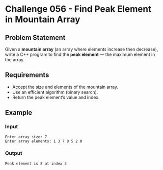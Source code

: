 # Challenge 056 - Find Peak Element in Mountain Array

## Problem Statement

Given a **mountain array** (an array where elements increase then decrease), write a C++ program to find the **peak element** — the maximum element in the array.

## Requirements

- Accept the size and elements of the mountain array.
- Use an efficient algorithm (binary search).
- Return the peak element’s value and index.

## Example

### Input
```
Enter array size: 7  
Enter array elements: 1 3 7 8 5 2 0
```
### Output
```
Peak element is 8 at index 3
```